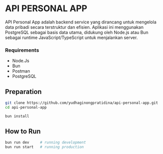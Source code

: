 # API PERSONAL APP

API Personal App adalah backend service yang dirancang untuk mengelola data pribadi secara terstruktur dan efisien. Aplikasi ini menggunakan PostgreSQL sebagai basis data utama, didukung oleh Node.js atau Bun sebagai runtime JavaScript/TypeScript untuk menjalankan server.

### Requirements

- Node.Js
- Bun
- Postman
- PostgreSQL

## Preparation

```bash
git clone https://github.com/yudhaginongpratidina/api-personal-app.git
cd api-personal-app
```

```bash
bun install
```

## How to Run

```bash
bun run dev     # running development
bun run start   # running production
```